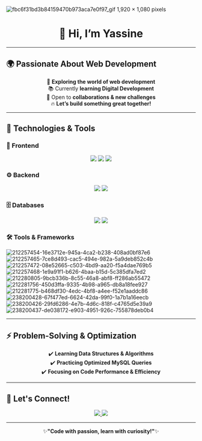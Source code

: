 

![fbc6f31bd3b84159470b973aca7e0f97_gif 1,920 × 1,080 pixels](https://github.com/user-attachments/assets/84aa4e50-f06a-4bc7-981d-279b4d6a731f)


<h1 align="center">👋 Hi, I’m <b>Yassine</b></h1>

---

## 🌍 Passionate About Web Development
<p align="center">
  🎯 <b>Exploring the world of web development</b><br>
  📚 Currently <b>learning Digital Development</b><br>
  🤝 Open to <b>collaborations & new challenges</b><br>
  🔥 <b>Let’s build something great together!</b>
</p>

---

## 🔧 Technologies & Tools

### 🎨 Frontend
<p align="center">
  <img src="https://img.shields.io/badge/HTML5-%23E34F26.svg?style=for-the-badge&logo=html5&logoColor=white" />
  <img src="https://img.shields.io/badge/CSS3-%231572B6.svg?style=for-the-badge&logo=css3&logoColor=white" />
  <img src="https://img.shields.io/badge/JavaScript-%23F7DF1E.svg?style=for-the-badge&logo=javascript&logoColor=black" />
</p>

### ⚙️ Backend
<p align="center">
  <img src="https://img.shields.io/badge/PHP-%23777BB4.svg?style=for-the-badge&logo=php&logoColor=white" />
  <img src="https://img.shields.io/badge/Python-%233776AB.svg?style=for-the-badge&logo=python&logoColor=white" />
</p>

### 🗄️ Databases
<p align="center">
  <img src="https://img.shields.io/badge/MySQL-%234479A1.svg?style=for-the-badge&logo=mysql&logoColor=white" />
  <img src="https://img.shields.io/badge/SQLite-%23003B57.svg?style=for-the-badge&logo=sqlite&logoColor=white" />
</p>


### 🛠️ Tools & Frameworks
<p align="center">

![212257454-16e3712e-945a-4ca2-b238-408ad0bf87e6](https://github.com/user-attachments/assets/d0d8c33a-a259-467e-9e45-ab6a3acbc8ac)![212257465-7ce8d493-cac5-494e-982a-5a9deb852c4b](https://github.com/user-attachments/assets/4284a056-a79b-437e-b126-5c0333186ae9)![212257472-08e52665-c503-4bd9-aa20-f5a4dae769b5](https://github.com/user-attachments/assets/5db37176-17a8-465e-96a1-ceadffe16294)
![212257468-1e9a91f1-b626-4baa-b15d-5c385dfa7ed2](https://github.com/user-attachments/assets/c071566a-9842-441e-856a-bc2f78747359)
![212280805-9bcb336b-8c55-46a8-abf8-ff286ab55472](https://github.com/user-attachments/assets/2d4126c9-12df-479c-b380-70c9a64f5478)
![212281756-450d3ffa-9335-4b98-a965-db8a18fee927](https://github.com/user-attachments/assets/a20e62f8-dd39-4582-a4f6-3d516e5a3bef)
![212281775-b468df30-4edc-4bf8-a4ee-f52e1aaddc86](https://github.com/user-attachments/assets/68a6cf22-5e53-4a8e-8f3d-1af38aa30e7e)![238200428-67f477ed-6624-42da-99f0-1a7b1a16eecb](https://github.com/user-attachments/assets/691c3b31-baf6-4943-b318-a3c0e458ef20)
![238200426-29fd6286-4e7b-4d6c-818f-c4765d5e39a9](https://github.com/user-attachments/assets/5aac40cc-4102-4154-ad3c-056fd0056f42)![238200437-de038172-e903-4951-926c-755878deb0b4](https://github.com/user-attachments/assets/212a6487-763e-41b5-8ed1-9d5aed148884)






</p>



---

## ⚡ Problem-Solving & Optimization
<p align="center">
  ✔️ <b>Learning Data Structures & Algorithms</b><br>
  ✔️ <b>Practicing Optimized MySQL Queries</b><br>
  ✔️ <b>Focusing on Code Performance & Efficiency</b>
</p>

---

## 🎯 Let's Connect!
<p align="center">
  <a href="https://www.linkedin.com/in/yasine-et-tahery-159790324/" target="_blank">
    <img src="https://img.shields.io/badge/LinkedIn-%230077B5.svg?style=for-the-badge&logo=linkedin&logoColor=white" />
  </a>  
  <a href="https://github.com/YassineET" target="_blank">
    <img src="https://img.shields.io/badge/GitHub-%23181717.svg?style=for-the-badge&logo=github&logoColor=white" />
  </a>  
</p>

---

<p align="center">
  ✨<b>"Code with passion, learn with curiosity!"</b>✨
</p>






